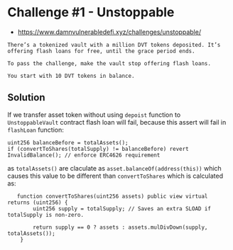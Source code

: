 # Challenge #1 - Unstoppable

- https://www.damnvulnerabledefi.xyz/challenges/unstoppable/

```
There’s a tokenized vault with a million DVT tokens deposited. It’s offering flash loans for free, until the grace period ends.

To pass the challenge, make the vault stop offering flash loans.

You start with 10 DVT tokens in balance.
```

## Solution

If we transfer asset token without using `depoist` function to `UnstoppableVault` contract flash loan will fail, because this assert will fail in `flashLoan` function:

```
uint256 balanceBefore = totalAssets();
if (convertToShares(totalSupply) != balanceBefore) revert InvalidBalance(); // enforce ERC4626 requirement
```

as `totalAssets()` are claculate as `asset.balanceOf(address(this))` which causes this value to be different than `convertToShares` 
which is calculated as: 
```
   function convertToShares(uint256 assets) public view virtual returns (uint256) {
        uint256 supply = totalSupply; // Saves an extra SLOAD if totalSupply is non-zero.

        return supply == 0 ? assets : assets.mulDivDown(supply, totalAssets());
    }
```


